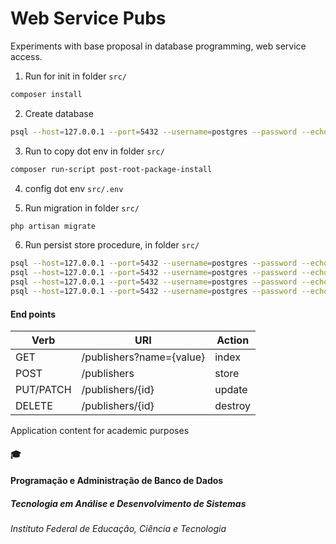 # Web Service Pubs
Experiments with base proposal in database programming, web service access.

1. Run for init in folder `src/`
```bash
composer install
```

2. Create database
```bash
psql --host=127.0.0.1 --port=5432 --username=postgres --password --echo-all --command="CREATE DATABASE pubs"
```

3. Run to copy dot env in folder `src/`
```bash
composer run-script post-root-package-install
```
4. config dot env `src/.env`

5. Run migration in folder `src/`
```bash
php artisan migrate
```

6. Run persist store procedure, in folder `src/`
```bash
psql --host=127.0.0.1 --port=5432 --username=postgres --password --echo-all --dbname=pubs --file=database/scripts/store_procedure/sp_publishers_insert.sql
psql --host=127.0.0.1 --port=5432 --username=postgres --password --echo-all --dbname=pubs --file=database/scripts/store_procedure/sp_publishers_select.sql
psql --host=127.0.0.1 --port=5432 --username=postgres --password --echo-all --dbname=pubs --file=database/scripts/store_procedure/sp_publishers_update.sql
psql --host=127.0.0.1 --port=5432 --username=postgres --password --echo-all --dbname=pubs --file=database/scripts/store_procedure/sp_publishers_delete.sql
```

#### End points

|Verb       |   URI                         |   Action      |
| --------- | ----------------------------- | ------------- |
|GET        |   /publishers?name={value}    |   index       |
|POST       |   /publishers                 |   store       |
|PUT/PATCH  |   /publishers/{id}            |   update      |
|DELETE     |   /publishers/{id}            |   destroy     |

Application content for academic purposes

#### :mortar_board:
#### Programação e Administração de Banco de Dados
##### Tecnologia em Análise e Desenvolvimento de Sistemas
###### Instituto Federal de Educação, Ciência e Tecnologia
